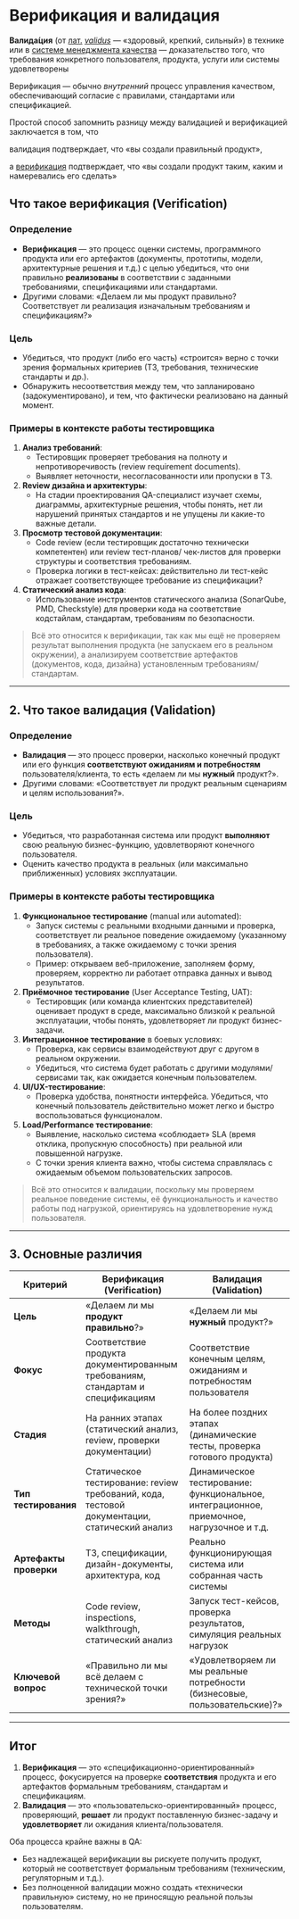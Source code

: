 # Верификация и валидация

**Валида́ция** (от [лат.](https://ru.wikipedia.org/wiki/%D0%9B%D0%B0%D1%82%D0%B8%D0%BD%D1%81%D0%BA%D0%B8%D0%B9_%D1%8F%D0%B7%D1%8B%D0%BA) [*validus*](https://ru.wiktionary.org/wiki/validus#%D0%9B%D0%B0%D1%82%D0%B8%D0%BD%D1%81%D0%BA%D0%B8%D0%B9) — «здоровый, крепкий, сильный») в технике или в [системе менеджмента качества](https://ru.wikipedia.org/wiki/%D0%A1%D0%B8%D1%81%D1%82%D0%B5%D0%BC%D0%B0_%D0%BC%D0%B5%D0%BD%D0%B5%D0%B4%D0%B6%D0%BC%D0%B5%D0%BD%D1%82%D0%B0_%D0%BA%D0%B0%D1%87%D0%B5%D1%81%D1%82%D0%B2%D0%B0) — доказательство того, что требования конкретного пользователя, продукта, услуги или системы удовлетворены

Верификация — обычно *внутренний* процесс управления качеством, обеспечивающий согласие с правилами, стандартами или спецификацией. 

Простой способ запомнить разницу между валидацией и верификацией заключается в том, что 

валидация подтверждает, что «вы создали правильный продукт», 

а [верификация](https://ru.wikipedia.org/wiki/%D0%92%D0%B5%D1%80%D0%B8%D1%84%D0%B8%D0%BA%D0%B0%D1%86%D0%B8%D1%8F) подтверждает, что «вы создали продукт таким, каким и намеревались его сделать»

## Что такое верификация (Verification)

### Определение

- **Верификация** — это процесс оценки системы, программного продукта или его артефактов (документы, прототипы, модели, архитектурные решения и т.д.) с целью убедиться, что они правильно **реализованы** в соответствии с заданными требованиями, спецификациями или стандартами.
- Другими словами: «Делаем ли мы продукт правильно? Соответствует ли реализация изначальным требованиям и спецификациям?»

### Цель

- Убедиться, что продукт (либо его часть) «строится» верно с точки зрения формальных критериев (ТЗ, требования, технические стандарты и др.).
- Обнаружить несоответствия между тем, что запланировано (задокументировано), и тем, что фактически реализовано на данный момент.

### Примеры в контексте работы тестировщика

1. **Анализ требований**:
    - Тестировщик проверяет требования на полноту и непротиворечивость (review requirement documents).
    - Выявляет неточности, несогласованности или пропуски в ТЗ.
2. **Review дизайна и архитектуры**:
    - На стадии проектирования QA-специалист изучает схемы, диаграммы, архитектурные решения, чтобы понять, нет ли нарушений принятых стандартов и не упущены ли какие-то важные детали.
3. **Просмотр тестовой документации**:
    - Code review (если тестировщик достаточно технически компетентен) или review тест-планов/ чек-листов для проверки структуры и соответствия требованиям.
    - Проверка логики в тест-кейсах: действительно ли тест-кейс отражает соответствующее требование из спецификации?
4. **Статический анализ кода**:
    - Использование инструментов статического анализа (SonarQube, PMD, Checkstyle) для проверки кода на соответствие кодстайлам, стандартам, требованиям по безопасности.

> Всё это относится к верификации, так как мы ещё не проверяем результат выполнения продукта (не запускаем его в реальном окружении), а анализируем соответствие артефактов (документов, кода, дизайна) установленным требованиям/стандартам.
> 

---

## 2. Что такое валидация (Validation)

### Определение

- **Валидация** — это процесс проверки, насколько конечный продукт или его функция **соответствуют ожиданиям и потребностям** пользователя/клиента, то есть «делаем ли мы **нужный** продукт?».
- Другими словами: «Соответствует ли продукт реальным сценариям и целям использования?».

### Цель

- Убедиться, что разработанная система или продукт **выполняют** свою реальную бизнес-функцию, удовлетворяют конечного пользователя.
- Оценить качество продукта в реальных (или максимально приближенных) условиях эксплуатации.

### Примеры в контексте работы тестировщика

1. **Функциональное тестирование** (manual или automated):
    - Запуск системы с реальными входными данными и проверка, соответствует ли реальное поведение ожидаемому (указанному в требованиях, а также ожидаемому с точки зрения пользователя).
    - Пример: открываем веб-приложение, заполняем форму, проверяем, корректно ли работает отправка данных и вывод результатов.
2. **Приёмочное тестирование** (User Acceptance Testing, UAT):
    - Тестировщик (или команда клиентских представителей) оценивает продукт в среде, максимально близкой к реальной эксплуатации, чтобы понять, удовлетворяет ли продукт бизнес-задачи.
3. **Интеграционное тестирование** в боевых условиях:
    - Проверка, как сервисы взаимодействуют друг с другом в реальном окружении.
    - Убедиться, что система будет работать с другими модулями/сервисами так, как ожидается конечным пользователем.
4. **UI/UX-тестирование**:
    - Проверка удобства, понятности интерфейса. Убедиться, что конечный пользователь действительно может легко и быстро воспользоваться функционалом.
5. **Load/Performance тестирование**:
    - Выявление, насколько система «соблюдает» SLA (время отклика, пропускную способность) при реальной или повышенной нагрузке.
    - С точки зрения клиента важно, чтобы система справлялась с ожидаемым объемом пользовательских запросов.

> Всё это относится к валидации, поскольку мы проверяем реальное поведение системы, её функциональность и качество работы под нагрузкой, ориентируясь на удовлетворение нужд пользователя.
> 

---

## 3. Основные различия

| **Критерий** | **Верификация (Verification)** | **Валидация (Validation)** |
| --- | --- | --- |
| **Цель** | «Делаем ли мы **продукт правильно**?» | «Делаем ли мы **нужный** продукт?» |
| **Фокус** | Соответствие продукта документированным требованиям, стандартам и спецификациям | Соответствие конечным целям, ожиданиям и потребностям пользователя |
| **Стадия** | На ранних этапах (статический анализ, review, проверки документации) | На более поздних этапах (динамические тесты, проверка готового продукта) |
| **Тип тестирования** | Статическое тестирование: review требований, кода, тестовой документации, статический анализ | Динамическое тестирование: функциональное, интеграционное, приемочное, нагрузочное и т.д. |
| **Артефакты проверки** | ТЗ, спецификации, дизайн-документы, архитектура, код | Реально функционирующая система или собранная часть системы |
| **Методы** | Code review, inspections, walkthrough, статический анализ | Запуск тест-кейсов, проверка результатов, симуляция реальных нагрузок |
| **Ключевой вопрос** | «Правильно ли мы всё делаем с технической точки зрения?» | «Удовлетворяем ли мы реальные потребности (бизнесовые, пользовательские)?» |

---

## Итог

1. **Верификация** — это «спецификационно-ориентированный» процесс, фокусируется на проверке **соответствия** продукта и его артефактов формальным требованиям, стандартам и спецификациям.
2. **Валидация** — это «пользовательско-ориентированный» процесс, проверяющий, **решает** ли продукт поставленную бизнес-задачу и **удовлетворяет** ли ожидания клиента/пользователя.

Оба процесса крайне важны в QA:

- Без надлежащей верификации вы рискуете получить продукт, который не соответствует формальным требованиям (техническим, регуляторным и т.д.).
- Без полноценной валидации можно создать «технически правильную» систему, но не приносящую реальной пользы пользователям.